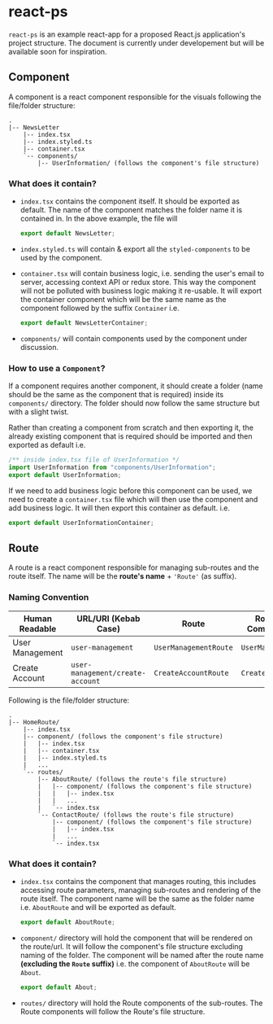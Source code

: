 # react-ps

`react-ps` is an example react-app for a proposed React.js application's project structure. The document is currently under developement but will be available soon for inspiration.

## Component

A component is a react component responsible for the visuals following the file/folder structure:

```
.
|-- NewsLetter
    |-- index.tsx
    |-- index.styled.ts
    |-- container.tsx
    `-- components/
        |-- UserInformation/ (follows the component's file structure)
```

### What does it contain?

- `index.tsx` contains the component itself. It should be exported as default. The name of the component matches the folder name it is contained in. In the above example, the file will

  ```js
  export default NewsLetter;
  ```

- `index.styled.ts` will contain & export all the `styled-components` to be used by the component.
- `container.tsx` will contain business logic, i.e. sending the user's email to server, accessing context API or redux store. This way the component will not be polluted with business logic making it re-usable. It will export the container component which will be the same name as the component followed by the suffix `Container` i.e.

  ```js
  export default NewsLetterContainer;
  ```

- `components/` will contain components used by the component under discussion.

### How to use a `Component`?

If a component requires another component, it should create a folder (name should be the same as the component that is required) inside its `components/` directory. The folder should now follow the same structure but with a slight twist.

Rather than creating a component from scratch and then exporting it, the already existing component that is required should be imported and then exported as default i.e.

```js
/** inside index.tsx file of UserInformation */
import UserInformation from "components/UserInformation";
export default UserInformation;
```

If we need to add business logic before this component can be used, we need to create a `container.tsx` file which will then use the component and add business logic. It will then export this container as default. i.e.

```js
export default UserInformationContainer;
```

## Route

A route is a react component responsible for managing sub-routes and the route itself. The name will be the **route's name** + `'Route'` (as suffix).

### Naming Convention

| Human Readable  | URL/URI (Kebab Case)             | Route                 | Route's Component |
| --------------- | -------------------------------- | --------------------- | ----------------- |
| User Management | `user-management`                | `UserManagementRoute` | `UserManagement`  |
| Create Account  | `user-management/create-account` | `CreateAccountRoute`  | `CreateAccount`   |

Following is the file/folder structure:

```
.
|-- HomeRoute/
    |-- index.tsx
    |-- component/ (follows the component's file structure)
    |   |-- index.tsx
    |   |-- container.tsx
    |   |-- index.styled.ts
    |   ...
    `-- routes/
        |-- AboutRoute/ (follows the route's file structure)
        |   |-- component/ (follows the component's file structure)
        |   |   |-- index.tsx
        |   |   ...
        |   `-- index.tsx
        `-- ContactRoute/ (follows the route's file structure)
            |-- component/ (follows the component's file structure)
            |   |-- index.tsx
            |   ...
            `-- index.tsx
```

### What does it contain?

- `index.tsx` contains the component that manages routing, this includes accessing route parameters, managing sub-routes and rendering of the route itself. The component name will be the same as the folder name i.e. `AboutRoute` and will be exported as default.

  ```js
  export default AboutRoute;
  ```

- `component/` directory will hold the component that will be rendered on the route/url. It will follow the component's file structure excluding naming of the folder. The component will be named after the route name **(excluding the `Route` suffix)** i.e. the component of `AboutRoute` will be `About`.

  ```js
  export default About;
  ```

- `routes/` directory will hold the Route components of the sub-routes. The Route components will follow the Route's file structure.

